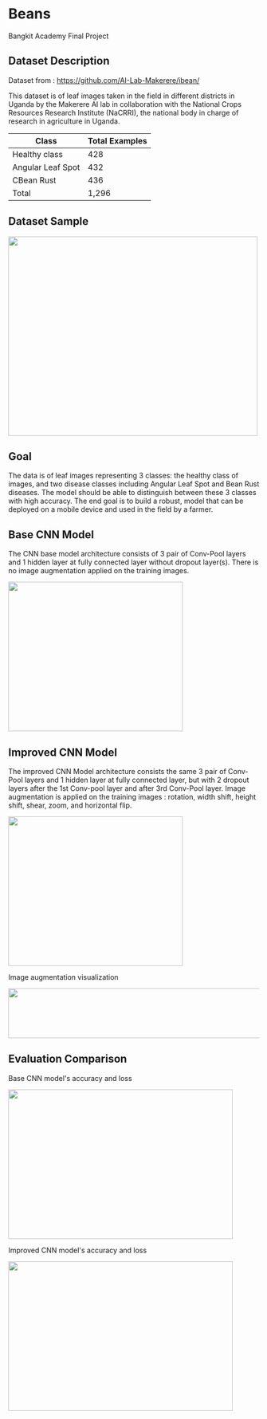 # Beans

Bangkit Academy Final Project

## Dataset Description

Dataset from : https://github.com/AI-Lab-Makerere/ibean/

This dataset is of leaf images taken in the field in different districts in Uganda by the Makerere AI lab in collaboration with the National Crops Resources Research Institute (NaCRRI), the national body in charge of research in agriculture in Uganda.

| Class             | Total Examples|
| ----------------- | ------------- |
| Healthy class     | 428           |
| Angular Leaf Spot | 432           |
| CBean Rust        | 436           |
| Total             | 1,296         |

## Dataset Sample

<img src="https://i.ibb.co/ZL6mkpy/beans-0-1-0.png" width="500" height="400">

## Goal 

The data is of leaf images representing 3 classes: the healthy class of images, and two disease classes including Angular Leaf Spot and Bean Rust diseases. The model should be able to distinguish between these 3 classes with high accuracy. The end goal is to build a robust, model that can be deployed on a mobile device and used in the field by a farmer.

## Base CNN Model

The CNN base model architecture consists of 3 pair of Conv-Pool layers and 1 hidden layer at fully connected layer without dropout layer(s). There is no image augmentation applied on the training images.

<img src="https://i.ibb.co/qjWW2xM/Screen-Shot-2020-05-25-at-23-11-21.png" width="350" height="300">

## Improved CNN Model

The improved CNN Model architecture consists the same 3 pair of Conv-Pool layers and 1 hidden layer at fully connected layer, but with 2 dropout layers after the 1st Conv-pool layer and after 3rd Conv-Pool layer. Image augmentation is applied on the training images : rotation, width shift, height shift, shear, zoom, and horizontal flip.

<img src="https://i.ibb.co/bWpkyYM/Screen-Shot-2020-05-25-at-23-24-08.png" width="350" height="300">

Image augmentation visualization

<img src="https://i.ibb.co/5r4Qnhg/imgaug.png" width="600" height="100">

## Evaluation Comparison

Base CNN model's accuracy and loss

<img src="https://i.ibb.co/5MhR7b3/Screen-Shot-2020-05-25-at-23-40-26-copy.png" width="450" height="300">

Improved CNN model's accuracy and loss

<img src="https://i.ibb.co/kgGr43N/Screen-Shot-2020-05-25-at-23-40-26.png" width="450" height="300">






